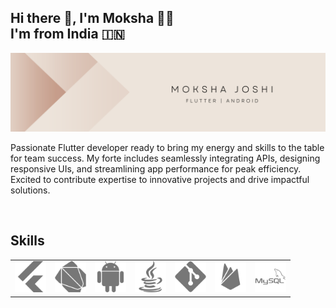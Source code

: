
<h2> Hi there 👋, I'm Moksha 👩‍💻 <br/> I'm from India 🇮🇳</h2>

<img src="assets/intro.png" alt="Moksha Joshi" />

<br/>

 Passionate Flutter developer ready to bring my energy and
 skills to the table for team success. My forte
 includes seamlessly integrating APIs, designing responsive
 UIs, and streamlining app performance for peak
 efficiency. Excited to contribute expertise to innovative
 projects and drive impactful solutions.

 <br/>

## Skills </br>
<table>
  <tr>
    <td><img src="assets/flutter.png" alt="Flutter" width="50" height="50"></td>
    <td><img src="assets/dart.png" alt="Dart" width="50" height="50"></td>
    <td><img src="assets/android.png" alt="Android" width="50" height="50"></td>
    <td><img src="assets/java.png" alt="Java" width="50" height="50"></td>
    <td><img src="assets/git.png" alt="Git" width="50" height="50"></td>
    <td><img src="assets/firebase.png" alt="Firebase" width="50" height="50"></td>
    <td><img src="assets/mysql.png" alt="MySql" width="50" height="50"></td>
  </tr>
</table> 

<!--
**mokshajoshi/mokshajoshi** is a ✨ _special_ ✨ repository because its `README.md` (this file) appears on your GitHub profile.

Here are some ideas to get you started:

- 🔭 I’m currently working on ...
- 🌱 I’m currently learning ...
- 👯 I’m looking to collaborate on ...
- 🤔 I’m looking for help with ...
- 💬 Ask me about ...
- 📫 How to reach me: ...
- 😄 Pronouns: ...
- ⚡ Fun fact: ...
-->
